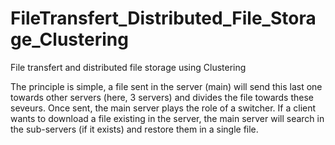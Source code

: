 # FileTransfert_Distributed_File_Storage_Clustering
File transfert and distributed file storage using Clustering

The principle is simple, a file sent in the server (main) will send this last one towards other servers (here, 3 servers) and divides the file towards these seveurs.
Once sent, the main server plays the role of a switcher.
If a client wants to download a file existing in the server, the main server will search in the sub-servers (if it exists) and restore them in a single file. 
